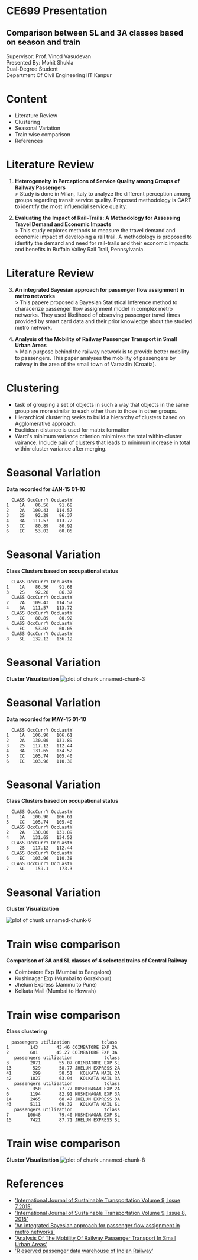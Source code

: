 CE699 Presentation
========================================================
## Comparison between SL and 3A classes based on season and train
Supervisor: Prof. Vinod Vasudevan  
Presented By: Mohit Shukla  
Dual-Degree Student  
Department Of Civil Engineering IIT Kanpur 


Content
========================================================


* Literature Review  
* Clustering
* Seasonal Variation 
* Train wise comparison 
* References
         


Literature Review 
========================================================
1. **Heterogeneity in Perceptions of Service Quality among Groups of Railway Passengers**   
        > Study is done in Milan, Italy to analyze the different perception among groups regarding 
        transit service quality. Proposed methodology is CART to identify the most influencial 
        service quality.
        
2. **Evaluating the Impact of Rail-Trails: A Methodology for Assessing Travel Demand and Economic Impacts**   
        > This study explores methods to measure the travel demand and economic impact of developing a rail trail. A methodology is proposed to identify the demand and need for rail-trails and their economic impacts and benefits in Buffalo Valley Rail Trail, Pennsylvania. 

Literature Review 
========================================================
3. **An integrated Bayesian approach for passenger flow assignment in metro networks**   
        > This papere proposed a Bayesian Statistical Inference method to characerize passenger flow assignment model in complex metro networks. They used likelihood of observing passenger travel times provided by smart card data and their prior knowledge about the studied metro network.
        
4. **Analysis of the Mobility of Railway Passenger Transport in Small Urban Areas**   
        > Main purpose behind the railway network is to provide better mobility to passengers. This paper analyses the mobility of passengers by railway in the area of the small town of Varazdin (Croatia).  

Clustering
========================================================
* task of grouping a set of objects in such a way that objects in the same group are more similar to each other than to those in other groups.
*  Hierarchical clustering seeks to build a hierarchy of clusters based on Agglomerative approach.
* Euclidean distance is used for matrix formation
* Ward's minimum variance criterion minimizes the total within-cluster vairance. Include pair of clusters that leads to minimum increase in total within-cluster variance after merging.
        
Seasonal Variation 
========================================================
**Data recorded for JAN-15 01-10** 


```
  CLASS OccCurrY OccLastY
1    1A    86.56    91.68
2    2A   109.43   114.57
3    2S    92.28    86.37
4    3A   111.57   113.72
5    CC    80.89    80.92
6    EC    53.02    60.05
```
Seasonal Variation 
=================================================================
**Class Clusters based on occupational status**


```
  CLASS OccCurrY OccLastY
1    1A    86.56    91.68
3    2S    92.28    86.37
  CLASS OccCurrY OccLastY
2    2A   109.43   114.57
4    3A   111.57   113.72
  CLASS OccCurrY OccLastY
5    CC    80.89    80.92
  CLASS OccCurrY OccLastY
6    EC    53.02    60.05
  CLASS OccCurrY OccLastY
8    SL   132.12   136.12
```

Seasonal Variation
========================================================
**Cluster Visualization**
![plot of chunk unnamed-chunk-3](thesis-figure/unnamed-chunk-3-1.png) 

Seasonal Variation
========================================================
**Data recorded for MAY-15 01-10** 

```
  CLASS OccCurrY OccLastY
1    1A   106.90   106.61
2    2A   130.00   131.89
3    2S   117.12   112.44
4    3A   131.65   134.52
5    CC   105.74   105.40
6    EC   103.96   110.38
```
Seasonal Variation
=================================================================
**Class Clusters based on occupational status**


```
  CLASS OccCurrY OccLastY
1    1A   106.90   106.61
5    CC   105.74   105.40
  CLASS OccCurrY OccLastY
2    2A   130.00   131.89
4    3A   131.65   134.52
  CLASS OccCurrY OccLastY
3    2S   117.12   112.44
  CLASS OccCurrY OccLastY
6    EC   103.96   110.38
  CLASS OccCurrY OccLastY
7    SL    159.1    173.3
```

Seasonal Variation
========================================================
**Cluster Visualization**

![plot of chunk unnamed-chunk-6](thesis-figure/unnamed-chunk-6-1.png) 


Train wise comparison
==========================================================
**Comparison of 3A and SL classes of 4 selected trains of Central Railway**

* Coimbatore Exp  (Mumbai to Bangalore)
* Kushinagar Exp   (Mumbai to Gorakhpur)
* Jhelum Express   (Jammu to Pune)
* Kolkata Mail   (Mumbai to Howrah)  

Train wise comparison
========================================================
**Class clustering**    

```
  passengers utilization            tclass
1        143       43.46 COIMBATORE EXP 2A
2        681       45.27 COIMBATORE EXP 3A
   passengers utilization            tclass
3        2071       55.07 COIMBATORE EXP SL
13        529       58.77 JHELUM EXPRESS 2A
41        299       58.51   KOLKATA MAIL 2A
42       1027       63.94   KOLKATA MAIL 3A
   passengers utilization            tclass
5         350       77.77 KUSHINAGAR EXP 2A
6        1194       82.91 KUSHINAGAR EXP 3A
14       2465       68.47 JHELUM EXPRESS 3A
43       5111       69.32   KOLKATA MAIL SL
   passengers utilization            tclass
7       10648       79.40 KUSHINAGAR EXP SL
15       7421       87.71 JHELUM EXPRESS SL
```

Train wise comparison
========================================================
**Cluster Visualization**
![plot of chunk unnamed-chunk-8](thesis-figure/unnamed-chunk-8-1.png) 

References
==========================================================
* ['International Journal of Sustainable Transportation Volume 9, Issue 7,2015'](http://www.tandfonline.com/doi/abs/10.1080/15568318.2013.825035)
* ['International Journal of Sustainable Transportation Volume 9, Issue 8, 2015'](http://www.tandfonline.com/doi/abs/10.1080/15568318.2013.849318?journalCode=ujst20#.VaP8o_mqqko)
* ['An integrated Bayesian approach for passenger flow assignment in metro networks'](http://www.sciencedirect.com/science/article/pii/S0968090X15000030)
* ['Analysis Of The Mobility Of Railway Passenger Transport In Small Urban Areas'](http://www.witpress.com/elibrary/wit-transactions-on-the-built-environment/146/34126)
* ['R
eserved passenger data warehouse of Indian Railway'](http://www.dw.indianrail.gov.in/)



